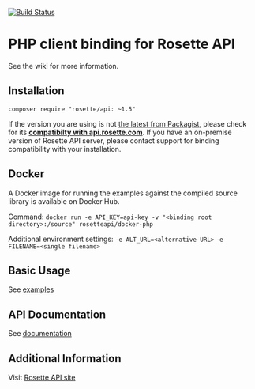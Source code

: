 [![Build Status](https://travis-ci.org/rosette-api/php.svg?branch=master)](https://travis-ci.org/rosette-api/php)

# PHP client binding for Rosette API #
See the wiki for more information.

## Installation ##
`composer require "rosette/api: ~1.5"`

If the version you are using is not [the latest from Packagist](https://packagist.org/packages/rosette/api),
please check for its [**compatibilty with api.rosette.com**](https://developer.rosette.com/features-and-functions?php).
If you have an on-premise version of Rosette API server, please contact support for
binding compatibility with your installation.

## Docker ##
A Docker image for running the examples against the compiled source library is available on Docker Hub.

Command: `docker run -e API_KEY=api-key -v "<binding root directory>:/source" rosetteapi/docker-php`

Additional environment settings:
`-e ALT_URL=<alternative URL>`
`-e FILENAME=<single filename>`

## Basic Usage ##
See [examples](examples)

## API Documentation ##
See [documentation](http://rosette-api.github.io/php)

## Additional Information ##
Visit [Rosette API site](https://developer.rosette.com)
